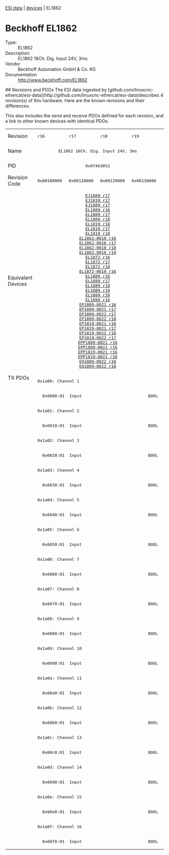 <div class="nav"><a href="/esi-data">ESI data</a> | <a href="/esi-data/devices">devices</a> | EL1862</div>

#  Beckhoff EL1862

<dl>
  <dt>Type:</dt><dd>EL1862</dd>
  <dt>Description:</dt><dd>EL1862 16Ch. Dig. Input 24V, 3ms</dd>
  <dt>Vendor</dt><dd>Beckhoff Automation GmbH & Co. KG</dd>
  <dt>Documentation</dt><dd><a href="http://www.beckhoff.com/EL1862">http://www.beckhoff.com/EL1862</a></dd>
</dl>
## Revisions and PDOs
The ESI data ingested by [github.com/linuxcnc-ethercat/esi-data](http://github.com/linuxcnc-ethercat/esi-data)describes 4 revision(s) of this hardware.  Here are the known revisions and their differences.

This also includes the send and receive PDOs defined for each revision, and a link to other known devices with identical PDOs.

<table>
<tr >
<td class="first">Revision</td>
<td ><pre>r16</pre></td>
<td ><pre>r17</pre></td>
<td ><pre>r18</pre></td>
<td ><pre>r19</pre></td>
</tr>
<tr >
<td class="first">Name</td>
<td  colspan=4 align="center"><pre>EL1862 16Ch. Dig. Input 24V, 3ms</pre></td>
</tr>
<tr >
<td class="first">PID</td>
<td  colspan=4 align="center"><pre>0x07463052</pre></td>
</tr>
<tr >
<td class="first">Revision Code</td>
<td ><pre>0x00100000</pre></td>
<td ><pre>0x00110000</pre></td>
<td ><pre>0x00120000</pre></td>
<td ><pre>0x00130000</pre></td>
</tr>
<tr >
<td class="first">Equivalant Devices</td>
<td  colspan=4 align="center"><pre><a href="EJ1809">EJ1809 r17</a><br/><a href="EJ1819">EJ1819 r17</a><br/><a href="EJ1889">EJ1889 r17</a><br/><a href="EL1809">EL1809 r16</a><br/><a href="EL1809">EL1809 r17</a><br/><a href="EL1809">EL1809 r18</a><br/><a href="EL1819">EL1819 r16</a><br/><a href="EL1819">EL1819 r17</a><br/><a href="EL1819">EL1819 r18</a><br/><a href="EL1862-0010">EL1862-0010 r16</a><br/><a href="EL1862-0010">EL1862-0010 r17</a><br/><a href="EL1862-0010">EL1862-0010 r18</a><br/><a href="EL1862-0010">EL1862-0010 r19</a><br/><a href="EL1872">EL1872 r16</a><br/><a href="EL1872">EL1872 r17</a><br/><a href="EL1872">EL1872 r18</a><br/><a href="EL1872-0010">EL1872-0010 r16</a><br/><a href="EL1889">EL1889 r16</a><br/><a href="EL1889">EL1889 r17</a><br/><a href="EL1889">EL1889 r18</a><br/><a href="EL1889">EL1889 r19</a><br/><a href="EL1889">EL1889 r20</a><br/><a href="EL1899">EL1899 r16</a><br/><a href="EP1809-0021">EP1809-0021 r16</a><br/><a href="EP1809-0021">EP1809-0021 r17</a><br/><a href="EP1809-0022">EP1809-0022 r17</a><br/><a href="EP1809-0022">EP1809-0022 r18</a><br/><a href="EP1819-0021">EP1819-0021 r16</a><br/><a href="EP1819-0021">EP1819-0021 r17</a><br/><a href="EP1819-0022">EP1819-0022 r16</a><br/><a href="EP1819-0022">EP1819-0022 r17</a><br/><a href="EPP1809-0021">EPP1809-0021 r16</a><br/><a href="EPP1809-0022">EPP1809-0022 r16</a><br/><a href="EPP1819-0021">EPP1819-0021 r16</a><br/><a href="EPP1819-0022">EPP1819-0022 r16</a><br/><a href="EQ1809-0022">EQ1809-0022 r16</a><br/><a href="EQ1809-0022">EQ1809-0022 r18</a></pre></td>
</tr>
<tr class="txpdo pdosection">
<td class="first" rowspan=32 valign=top>TX PDOs</td>
<td colspan=4 align="left"><pre>0x1a00: Channel 1</pre></td>
<td></td>
</tr>
<tr class="txpdo">
<td  colspan=4 align="left"><pre>  0x6000:01  Input                           BOOL</pre></td>
</tr>
<tr class="txpdo pdosection">
<td  colspan=4 align="left"><pre>0x1a01: Channel 2</pre></td>
</tr>
<tr class="txpdo">
<td  colspan=4 align="left"><pre>  0x6010:01  Input                           BOOL</pre></td>
</tr>
<tr class="txpdo pdosection">
<td  colspan=4 align="left"><pre>0x1a02: Channel 3</pre></td>
</tr>
<tr class="txpdo">
<td  colspan=4 align="left"><pre>  0x6020:01  Input                           BOOL</pre></td>
</tr>
<tr class="txpdo pdosection">
<td  colspan=4 align="left"><pre>0x1a03: Channel 4</pre></td>
</tr>
<tr class="txpdo">
<td  colspan=4 align="left"><pre>  0x6030:01  Input                           BOOL</pre></td>
</tr>
<tr class="txpdo pdosection">
<td  colspan=4 align="left"><pre>0x1a04: Channel 5</pre></td>
</tr>
<tr class="txpdo">
<td  colspan=4 align="left"><pre>  0x6040:01  Input                           BOOL</pre></td>
</tr>
<tr class="txpdo pdosection">
<td  colspan=4 align="left"><pre>0x1a05: Channel 6</pre></td>
</tr>
<tr class="txpdo">
<td  colspan=4 align="left"><pre>  0x6050:01  Input                           BOOL</pre></td>
</tr>
<tr class="txpdo pdosection">
<td  colspan=4 align="left"><pre>0x1a06: Channel 7</pre></td>
</tr>
<tr class="txpdo">
<td  colspan=4 align="left"><pre>  0x6060:01  Input                           BOOL</pre></td>
</tr>
<tr class="txpdo pdosection">
<td  colspan=4 align="left"><pre>0x1a07: Channel 8</pre></td>
</tr>
<tr class="txpdo">
<td  colspan=4 align="left"><pre>  0x6070:01  Input                           BOOL</pre></td>
</tr>
<tr class="txpdo pdosection">
<td  colspan=4 align="left"><pre>0x1a08: Channel 9</pre></td>
</tr>
<tr class="txpdo">
<td  colspan=4 align="left"><pre>  0x6080:01  Input                           BOOL</pre></td>
</tr>
<tr class="txpdo pdosection">
<td  colspan=4 align="left"><pre>0x1a09: Channel 10</pre></td>
</tr>
<tr class="txpdo">
<td  colspan=4 align="left"><pre>  0x6090:01  Input                           BOOL</pre></td>
</tr>
<tr class="txpdo pdosection">
<td  colspan=4 align="left"><pre>0x1a0a: Channel 11</pre></td>
</tr>
<tr class="txpdo">
<td  colspan=4 align="left"><pre>  0x60a0:01  Input                           BOOL</pre></td>
</tr>
<tr class="txpdo pdosection">
<td  colspan=4 align="left"><pre>0x1a0b: Channel 12</pre></td>
</tr>
<tr class="txpdo">
<td  colspan=4 align="left"><pre>  0x60b0:01  Input                           BOOL</pre></td>
</tr>
<tr class="txpdo pdosection">
<td  colspan=4 align="left"><pre>0x1a0c: Channel 13</pre></td>
</tr>
<tr class="txpdo">
<td  colspan=4 align="left"><pre>  0x60c0:01  Input                           BOOL</pre></td>
</tr>
<tr class="txpdo pdosection">
<td  colspan=4 align="left"><pre>0x1a0d: Channel 14</pre></td>
</tr>
<tr class="txpdo">
<td  colspan=4 align="left"><pre>  0x60d0:01  Input                           BOOL</pre></td>
</tr>
<tr class="txpdo pdosection">
<td  colspan=4 align="left"><pre>0x1a0e: Channel 15</pre></td>
</tr>
<tr class="txpdo">
<td  colspan=4 align="left"><pre>  0x60e0:01  Input                           BOOL</pre></td>
</tr>
<tr class="txpdo pdosection">
<td  colspan=4 align="left"><pre>0x1a0f: Channel 16</pre></td>
</tr>
<tr class="txpdo">
<td  colspan=4 align="left"><pre>  0x60f0:01  Input                           BOOL</pre></td>
</tr>
</table>

